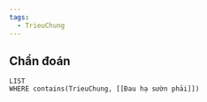 ```yaml
---
tags:
  - TrieuChung
---
```

## Chẩn đoán
```dataview
LIST
WHERE contains(TrieuChung, [[Đau hạ sườn phải]])
```
